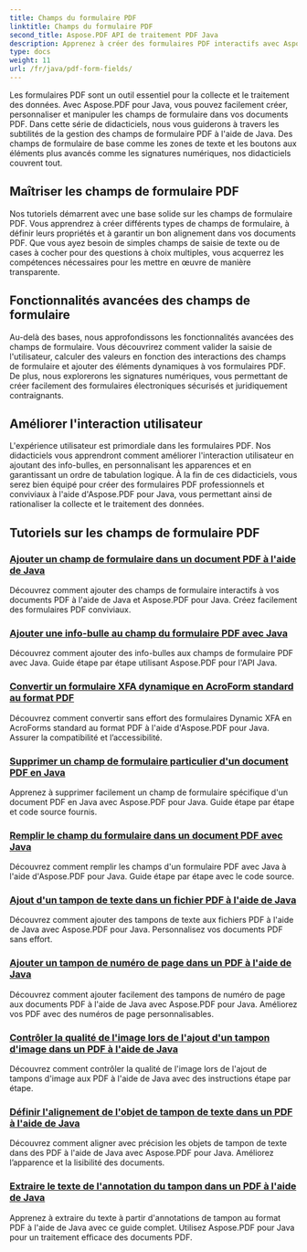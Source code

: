 ```yaml
---
title: Champs du formulaire PDF
linktitle: Champs du formulaire PDF
second_title: Aspose.PDF API de traitement PDF Java
description: Apprenez à créer des formulaires PDF interactifs avec Aspose.PDF pour Java. Des didacticiels complets pour une manipulation efficace des champs de formulaire.
type: docs
weight: 11
url: /fr/java/pdf-form-fields/
---
```


Les formulaires PDF sont un outil essentiel pour la collecte et le traitement des données. Avec Aspose.PDF pour Java, vous pouvez facilement créer, personnaliser et manipuler les champs de formulaire dans vos documents PDF. Dans cette série de didacticiels, nous vous guiderons à travers les subtilités de la gestion des champs de formulaire PDF à l'aide de Java. Des champs de formulaire de base comme les zones de texte et les boutons aux éléments plus avancés comme les signatures numériques, nos didacticiels couvrent tout.

## Maîtriser les champs de formulaire PDF

Nos tutoriels démarrent avec une base solide sur les champs de formulaire PDF. Vous apprendrez à créer différents types de champs de formulaire, à définir leurs propriétés et à garantir un bon alignement dans vos documents PDF. Que vous ayez besoin de simples champs de saisie de texte ou de cases à cocher pour des questions à choix multiples, vous acquerrez les compétences nécessaires pour les mettre en œuvre de manière transparente.

## Fonctionnalités avancées des champs de formulaire

Au-delà des bases, nous approfondissons les fonctionnalités avancées des champs de formulaire. Vous découvrirez comment valider la saisie de l'utilisateur, calculer des valeurs en fonction des interactions des champs de formulaire et ajouter des éléments dynamiques à vos formulaires PDF. De plus, nous explorerons les signatures numériques, vous permettant de créer facilement des formulaires électroniques sécurisés et juridiquement contraignants.

## Améliorer l'interaction utilisateur

L'expérience utilisateur est primordiale dans les formulaires PDF. Nos didacticiels vous apprendront comment améliorer l'interaction utilisateur en ajoutant des info-bulles, en personnalisant les apparences et en garantissant un ordre de tabulation logique. À la fin de ces didacticiels, vous serez bien équipé pour créer des formulaires PDF professionnels et conviviaux à l'aide d'Aspose.PDF pour Java, vous permettant ainsi de rationaliser la collecte et le traitement des données.

## Tutoriels sur les champs de formulaire PDF
### [Ajouter un champ de formulaire dans un document PDF à l'aide de Java](./add-form-field-in-pdf-document-using-java/)
Découvrez comment ajouter des champs de formulaire interactifs à vos documents PDF à l'aide de Java et Aspose.PDF pour Java. Créez facilement des formulaires PDF conviviaux.
### [Ajouter une info-bulle au champ du formulaire PDF avec Java](./add-tooltip-to-pdf-form-field-with-java/)
Découvrez comment ajouter des info-bulles aux champs de formulaire PDF avec Java. Guide étape par étape utilisant Aspose.PDF pour l'API Java.
### [Convertir un formulaire XFA dynamique en AcroForm standard au format PDF](./convert-dynamic-xfa-form-to-standard-acroform-in-pdf/)
Découvrez comment convertir sans effort des formulaires Dynamic XFA en AcroForms standard au format PDF à l'aide d'Aspose.PDF pour Java. Assurer la compatibilité et l’accessibilité.
### [Supprimer un champ de formulaire particulier d'un document PDF en Java](./delete-particular-form-field-from-pdf-document-in-java/)
Apprenez à supprimer facilement un champ de formulaire spécifique d'un document PDF en Java avec Aspose.PDF pour Java. Guide étape par étape et code source fournis.
### [Remplir le champ du formulaire dans un document PDF avec Java](./fill-form-field-in-pdf-document-with-java/)
Découvrez comment remplir les champs d'un formulaire PDF avec Java à l'aide d'Aspose.PDF pour Java. Guide étape par étape avec le code source.
### [Ajout d'un tampon de texte dans un fichier PDF à l'aide de Java](./adding-text-stamp-in-pdf-file-using-java/)
Découvrez comment ajouter des tampons de texte aux fichiers PDF à l'aide de Java avec Aspose.PDF pour Java. Personnalisez vos documents PDF sans effort.
### [Ajouter un tampon de numéro de page dans un PDF à l'aide de Java](./add-page-number-stamp-in-pdf-using-java/)
Découvrez comment ajouter facilement des tampons de numéro de page aux documents PDF à l'aide de Java avec Aspose.PDF pour Java. Améliorez vos PDF avec des numéros de page personnalisables.
### [Contrôler la qualité de l'image lors de l'ajout d'un tampon d'image dans un PDF à l'aide de Java](./control-image-quality-when-adding-image-stamp-in-pdf-using-java/)
Découvrez comment contrôler la qualité de l'image lors de l'ajout de tampons d'image aux PDF à l'aide de Java avec des instructions étape par étape.
### [Définir l'alignement de l'objet de tampon de texte dans un PDF à l'aide de Java](./define-alignment-for-text-stamp-object-in-pdf-using-java/)
Découvrez comment aligner avec précision les objets de tampon de texte dans des PDF à l'aide de Java avec Aspose.PDF pour Java. Améliorez l’apparence et la lisibilité des documents.
### [Extraire le texte de l'annotation du tampon dans un PDF à l'aide de Java](./extract-text-from-stamp-annotation-in-pdf-using-java/)
Apprenez à extraire du texte à partir d'annotations de tampon au format PDF à l'aide de Java avec ce guide complet. Utilisez Aspose.PDF pour Java pour un traitement efficace des documents PDF.